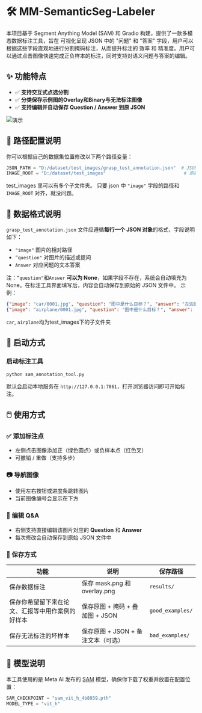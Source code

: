 
# 🛠️ MM-SemanticSeg-Labeler


本项目基于 Segment Anything Model (SAM) 和 Gradio 构建，提供了一款多模态数据标注工具，旨在 可视化呈现 JSON 中的 "问题" 和 "答案" 字段，用户可以根据这些字段直观地进行分割掩码标注，从而提升标注的 效率 和 精准度。用户可以通过点击图像快速完成正负样本的标注，同时支持对语义问题与答案的编辑。
## ✨ 功能特点

- ✅ **支持交互式点选分割**
- ✅ **分类保存示例图的Overlay和Binary与无法标注图像**
- ✅ **支持编辑并自动保存 Question / Answer 到原 JSON**

![演示](./example.gif)





## 🔧 路径配置说明

你可以根据自己的数据集位置修改以下两个路径变量：

```python
JSON_PATH = "D:/dataset/test_images/grasp_test_annotation.json"  # JSON 标注文件路径
IMAGE_ROOT = "D:/dataset/test_images"                             # 原始图像所在总目录
```
test_images 里可以有多个子文件夹。
只要 json 中 `"image"` 字段的路径和 `IMAGE_ROOT` 对齐，就没问题。



## 📁 数据格式说明

`grasp_test_annotation.json` 文件应遵循**每行一个 JSON 对象**的格式，字段说明如下：
- `"image"` 图片的相对路径
- `”question"` 对图片的描述或提问 
- `Answer` 对应问题的文本答案 

注：`”question"`和`Answer` **可以为 None**，如果字段不存在，系统会自动填充为 None。在标注工具界面填写后，内容会自动保存到原始的 JSON 文件中。
示例：

```json
{"image": "car/0001.jpg", "question": "图中是什么目标？", "answer": "左边的车"}
{"image": "airplane/0001.jpg", "question": "图中是什么目标？", "answer": "右边的飞机"}
```
`car`, `airplane`均为test_images下的子文件夹

## 🚀 启动方式

### 启动标注工具

```bash
python sam_annotation_tool.py
```

默认会启动本地服务在 `http://127.0.0.1:7861`，打开浏览器访问即可开始标注。



## 🖱️ 使用方式

### ✅ 添加标注点

- 左侧点击图像添加正（绿色圆点）或负样本点（红色叉）
- 可撤销 / 重做（支持多步）

### 📷 导航图像

- 使用左右按钮或进度条跳转图片
- 当前图像编号会显示在下方

### 📝 编辑 Q&A

- 右侧支持直接编辑该图片对应的 **Question** 和 **Answer**
- 每次修改会自动保存到原始 JSON 文件中

### 💾 保存方式

| 功能                       | 说明                                      | 保存路径         |
|--------------------------|-------------------------------------------|------------------|
| 保存数据标注                   | 保存 mask.png 和 overlay.png             | `results/`       |
| 保存你希望留下来在论文、汇报等中用作案例的好样本 | 保存原图 + 掩码 + 叠加图 + JSON           | `good_examples/` |
| 保存无法标注的坏样本               | 保存原图 + JSON + 备注文本（可选）        | `bad_examples/`  |





## 🧠 模型说明

本工具使用的是 Meta AI 发布的 [SAM](https://github.com/facebookresearch/segment-anything) 模型，确保你下载了权重并放置在配置位置：

```python
SAM_CHECKPOINT = "sam_vit_h_4b8939.pth"
MODEL_TYPE = "vit_h"
```


